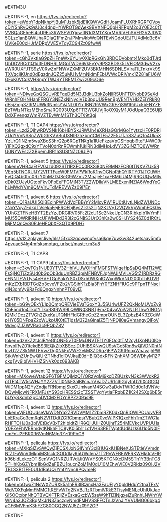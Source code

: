 #EXTM3U

#EXTINF:-1, en
https://fvs.io/redirector?token=eWdpY1dpNkhpYjBuM1Jzbk5jdE1KQWVGdHJoamFLUXRhRGRFOVpycDlYSnRvQk9sU0c4dnpHYWROTGpWek9BVXNFQ0pHRFRpM2o3Y0E2c0tTVVBQaGE5eFI4cU9Ec3RWSEV0YjcwTlN1d3M1YXprMVRlVEhSVER2V2JDV05CLzc1anBQWUhaRDlaQ1FmZnJPMmJkbWdQNTEvNGdoUEJTUXdMd3c6VUVKeE00cHJrMDRpVVE5VTdyZC94Zz09fwWi





#EXTINF:-1, serie
https://fvs.io/redirector?token=cGh3VktIaG9pZHFneWx6YUlvQXlpRGxGN3RDODVobmt4Mko0dTJrdUhDOVRCd1Q1d3FDNHRLMGpTWDV6VkEyYy9PSXBDSk5LVElOM3dwV2xsaWR0UXFJTS9zV0RwZnFNWVZXMFZUV3BKMHN6SDNLSVlraTlLTnkrVk9STXVqcjlKUnd0dEgzdnJQZ25uMU1vMmNldmFEbUVWcDRIVmx1Z281aFU6WGFxK0VCdkVHSnpYTWJSYTBEM1ZwZz09cO6e


#EXTINF:-1, 
https://fvs.io/redirector?token=NDIweGpQSGUvREFqeDd5N3J3dkU3bkZoNllRSUhTTDNobE9SeXdWRnhFOHNHanFFRGY3NEZxNlNyclVEb3pqUU9RenBpVENTVHI2ZElYRkR0dE5jZmg3ZlRMUWk3NmlsYVJNL0tYbTlBN2RiVWxGRFZjSW1RdUx5bENYZEEzTWIzNTkzMEhoSmJRQ093UXp6TTI3WGlUVjRoOXQyM1JOdUpaQ3E6UjBDdXFVengzWmRVZTEvWnM1STh3QT09t3gi

#EXTINF:-1, T1 CAP4
https://fvs.io/redirector?token=Lzd2QjhwRDVSNk16bHBYSkJRWUh4eXRHaGQrMGo1YytzcHF0RDRjZUdYVnNSSnZWbGhKVVBuU3NIRzhXbm1CMTF5Z2E5UTJrS3ZuQ1o4Uk5XYzUrQ1lNZm5waXBoS3hrQ2p6RGpTNXg1a1lUeFkzaVpGSHpqbi9teFJ4WC9rYlFXQ2gxdC9xYTVoN0drRnREWmh1UklRN3diMHpLdVY3ZGlNZTQ6WWRnU0NYWEszZXBpemJBR1hSUStNZz09JIPg


#EXTINF:-1, advent 5
https://fvs.io/redirector?token=VHB4aEtFV0Jzd092STl1RXFCQ0RXSi80NE9MNzFCR0tTNXVZUk5RVEg5bTNGRUlJY2VITTFacW9FM1VPWkRoK1hvOGNpRjhQYlRTY01JTCtIWHEyQlQ4b0trc0RzY0hMZDJSeG9WZmZ2MnJjeE1xaFBMblU4MjRRQUQwMlIvdDk0ZUJyUGtobFkvOFpEeFFGMjN3TVZ2WDllaVNLMEExenlNZlA6WndYeGhLMWdYVm9QMVlrUTdMREVWZz09I7En

#EXTINF:-1, advent 6
https://fvs.io/redirector?token=Q1RaUUI5QlBEclhPWWdVcFBBYnY2MlcvRW1RU0tiUytLNjdZWUNDczNnYVcyZFdkdTVsek5FejFROFhjKys2TGs2TjN2KzVyTzVQVkVpWmhEQk0wYUhGZTFNeHBYT2EzYzJDRGlRV05Fc2l2cU1Sc2NkeUpCN3RIbkpIb1lvYmFIMU55QWRlRlNHcUFWMDd3R3l2cGNBS3UrQ3hKa2w0SHJYS246Z0d1RCtLMjFMQnQvS0RJeHFQbXF3QT09PDH7


#EXTINF:-1, advent 7
https://s12.zplayer.live/hls/,5fxc3zqowwnufvsa6kqe7uw3w342uetsaav5mfo4pvuac54lg4mfsksmotaq,.urlset/master.m3u8


#EXTINF:-1, T1 CAP8



#EXTINF:-1, T1 CAP9
https://fvs.io/redirector?token=c3kwTCs1NUE0YTV3ZHhiVUJWOHhFMGFSTWlqeHpSaDQ4MTI2WEFsSjNOTjZzSUd0bGpOb3duUnRBZ3prMFNBVFJqNWJiMVlLVG5tZ1RDRzRGeFNNTFVrUys4eHVFTGpPakYrS0xDSkh0WXpIOWxqWkVNU200bThKUVRmKzZXb1BDTGdZb3cveVFZb2VGSjhKTzBia3FhY0FZNHFlUGc9PTpnTFNscldIN3dmVy9RaFd6QngxNnhnPT09vIZ


#EXTINF:-1, advent 10
https://fvs.io/redirector?token=bG9vOExYL1p0QmpQREVjeEVaTGoxY3J5SU4wUFZ2QkNoMUVoZy9CbE5nd1o4TkxtYTkxRStRWS9LQWlNQ3NBTjFmZ04vaVpiVzNLRThwYlNGNjlQMk1DczZTVGh2ZkxKaU1QNHFldGRHeGpZZmprOUNEL3ZpbzB4K3ZCdWpHY05DNFpaZ2xWUkpUK0tETjdsM3Z2aGlnalZ5TjNPOjl0eGVmangyQlFoVWdvcjZJZWVRaGc9PQbZ8V


#EXTINF:-1, advent 11
https://fvs.io/redirector?token=dzVkZ2tJclBYeGhONE5vT0FMcDNVTE11Y0FOc0tTM2cyUXpNU0lOeFpyblRyZ01tckdBS3lEQkZibXBSczlDUHlBSXNwQU9sVGc5Rm8wQlVDN0htNlcvU2ZZSkNWTFVwZDg0NkFxVWF2ekM3ZDRqZjFPWG9tRnoxWnJvajhPWStkWnhZUnEwQlUrZTNhd1dlOVJkajE0dHBIQ3dxRFNiZnhXMlQ6WDhyM1ZPckg1Vy9lblVHVHZSNVk0dz093AKB


#EXTINF:-1, advent 12
https://fvs.io/redirector?token=MXoweWtabGF6TGFMQjMzQ1VQRzVqMi9kcDZBUzkyN3k3WVdkR2ptTEt4TW5sWHJYY2ZZVTI0NkE3alBKcnJrVVJDZUR1clhGdytnU2hXcGtGQWlDM1ppN2YyZndjaFRNbmpjSkxCUmlvanM4SGw3aDdvTWROd0d1dVNVcDQwMjcwNFRXMFJsYS93cHRESSt2cTZSSTVqYytIaFRqbEZ1K242SXg6bE5rbUYySXdnb2pCaDVCM2FDYnBPZz09qs9E

#EXTINF:-1, advent 13
https://fvs.io/redirector?token=VjFUQUdseVlaWDNYa2ZRVDVMM1Z2bmRZK0dxQnRIOWlPOUovVFBLbERraGo3cmRqN2VITDdtZGRCbmpsYVBub20veWlPK1QxcFhhTmZTWG1aRHFTOHJ0a3piVEtBcVBxT2hIbldtZHRGQjlJUHZ0UjhrT254MEVkcUVPUU1aY0FZeFhIVERmdytKNkhFTC8yK0l5b1hLc1VHS3RETWptdUdiUzk6U1p5N0lFemFnU2FBR0R6VmN6Mlp3Zz09PbCB


#EXTINF:-1, pelicula
https://fvs.io/redirector?token=MXlqSlZvSWQwZjFCSXJxNGlIVmY3clB1UGxIU1BNeXJSTEtIeVVmdnNtZ1FaWnVtMkpiMStscktSODdlay95UWdIenZ1T2RvWFBEWERKWHk0cVFlRk96bldLekczOTlSenVVQ1NRZURVdjJiQWVYS05KTGNXcDM5STh1Y3BnTC85THhKbGZYbm1IbGdZeFBZU1pucnZoM1M0dU10MEhwVlE0V2RIdz09OlJ2VTBLS3BtTFE0UUdBaUQrYmtYNnc9PQvmeB


#EXTINF:-1, pelicula 2
https://fvs.io/redirector?token=bGwxZ1NsWXZURXk5a1hFR3lBQmxHa3FaUFIyY0pldHduY2tnaTFxVWdVOXFqMmFMMG1tREFvWTg2NVBJRzRTbmlVRkE3TisyMENLcUhIUkJacGl5OCtxbnNhQTBVQXFTRjlZVEsxaGxzbW5zeW9hTlZINjgxejZuRnhLNWhYWWN4a3JOZ3BqMkJrN3ZaczgvNmdFMHVSSFFCTnJzVnJIYVVUMG06bkg4aGF6MVFmK3hFZG80OGQ2NWJ5Zz09Y2GP


#EXTINF




